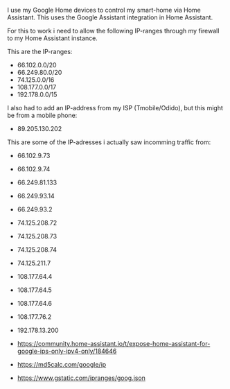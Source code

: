 I use my Google Home devices to control my smart-home via Home Assistant. This uses the Google Assistant integration in Home Assistant.

For this to work i need to allow the following IP-ranges through my firewall to my Home Assistant instance.

This are the IP-ranges:
* 66.102.0.0/20
* 66.249.80.0/20
* 74.125.0.0/16
* 108.177.0.0/17
* 192.178.0.0/15

I also had to add an IP-address from my ISP (Tmobile/Odido), but this might be from a mobile phone:
* 89.205.130.202

This are some of the IP-adresses i actually saw incomming traffic from:
* 66.102.9.73
* 66.102.9.74
* 66.249.81.133
* 66.249.93.14
* 66.249.93.2
* 74.125.208.72
* 74.125.208.73
* 74.125.208.74
* 74.125.211.7
* 108.177.64.4
* 108.177.64.5
* 108.177.64.6
* 108.177.76.2
* 192.178.13.200




* https://community.home-assistant.io/t/expose-home-assistant-for-google-ips-only-ipv4-only/184646
* https://md5calc.com/google/ip
* https://www.gstatic.com/ipranges/goog.json
